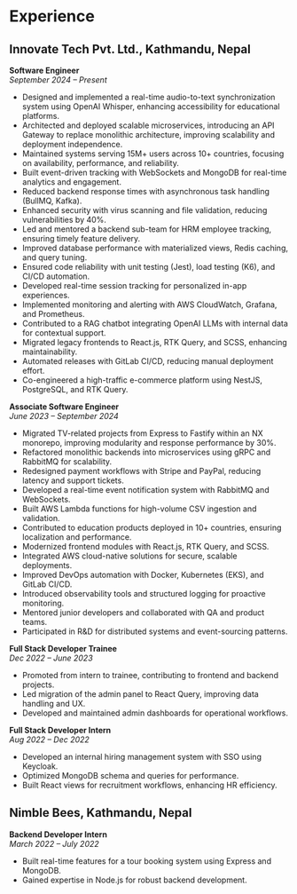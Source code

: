 # Experience

## Innovate Tech Pvt. Ltd., Kathmandu, Nepal

**Software Engineer**  
_September 2024 – Present_

- Designed and implemented a real-time audio-to-text synchronization system using OpenAI Whisper, enhancing accessibility for educational platforms.
- Architected and deployed scalable microservices, introducing an API Gateway to replace monolithic architecture, improving scalability and deployment independence.
- Maintained systems serving 15M+ users across 10+ countries, focusing on availability, performance, and reliability.
- Built event-driven tracking with WebSockets and MongoDB for real-time analytics and engagement.
- Reduced backend response times with asynchronous task handling (BullMQ, Kafka).
- Enhanced security with virus scanning and file validation, reducing vulnerabilities by 40%.
- Led and mentored a backend sub-team for HRM employee tracking, ensuring timely feature delivery.
- Improved database performance with materialized views, Redis caching, and query tuning.
- Ensured code reliability with unit testing (Jest), load testing (K6), and CI/CD automation.
- Developed real-time session tracking for personalized in-app experiences.
- Implemented monitoring and alerting with AWS CloudWatch, Grafana, and Prometheus.
- Contributed to a RAG chatbot integrating OpenAI LLMs with internal data for contextual support.
- Migrated legacy frontends to React.js, RTK Query, and SCSS, enhancing maintainability.
- Automated releases with GitLab CI/CD, reducing manual deployment effort.
- Co-engineered a high-traffic e-commerce platform using NestJS, PostgreSQL, and RTK Query.

**Associate Software Engineer**  
_June 2023 – September 2024_

- Migrated TV-related projects from Express to Fastify within an NX monorepo, improving modularity and response performance by 30%.
- Refactored monolithic backends into microservices using gRPC and RabbitMQ for scalability.
- Redesigned payment workflows with Stripe and PayPal, reducing latency and support tickets.
- Developed a real-time event notification system with RabbitMQ and WebSockets.
- Built AWS Lambda functions for high-volume CSV ingestion and validation.
- Contributed to education products deployed in 10+ countries, ensuring localization and performance.
- Modernized frontend modules with React.js, RTK Query, and SCSS.
- Integrated AWS cloud-native solutions for secure, scalable deployments.
- Improved DevOps automation with Docker, Kubernetes (EKS), and GitLab CI/CD.
- Introduced observability tools and structured logging for proactive monitoring.
- Mentored junior developers and collaborated with QA and product teams.
- Participated in R&D for distributed systems and event-sourcing patterns.

**Full Stack Developer Trainee**  
_Dec 2022 – June 2023_

- Promoted from intern to trainee, contributing to frontend and backend projects.
- Led migration of the admin panel to React Query, improving data handling and UX.
- Developed and maintained admin dashboards for operational workflows.

**Full Stack Developer Intern**  
_Aug 2022 – Dec 2022_

- Developed an internal hiring management system with SSO using Keycloak.
- Optimized MongoDB schema and queries for performance.
- Built React views for recruitment workflows, enhancing HR efficiency.

## Nimble Bees, Kathmandu, Nepal

**Backend Developer Intern**  
_March 2022 – July 2022_

- Built real-time features for a tour booking system using Express and MongoDB.
- Gained expertise in Node.js for robust backend development.
